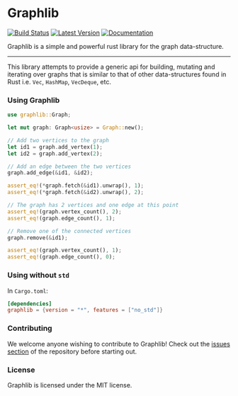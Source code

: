 # Graphlib 
[![Build Status]][travis] [![Latest Version]][crates.io] [![Documentation]][docs.rs]

Graphlib is a simple and powerful rust library for the graph data-structure. 

---

This library attempts to provide a generic api for building, mutating and iterating over graphs that is similar to that of other data-structures found in Rust i.e. `Vec`, `HashMap`, `VecDeque`, etc. 

### Using Graphlib
```rust
use graphlib::Graph;

let mut graph: Graph<usize> = Graph::new();

// Add two vertices to the graph
let id1 = graph.add_vertex(1);
let id2 = graph.add_vertex(2);

// Add an edge between the two vertices
graph.add_edge(&id1, &id2);

assert_eq!(*graph.fetch(&id1).unwrap(), 1);
assert_eq!(*graph.fetch(&id2).unwrap(), 2);

// The graph has 2 vertices and one edge at this point
assert_eq!(graph.vertex_count(), 2);
assert_eq!(graph.edge_count(), 1);

// Remove one of the connected vertices
graph.remove(&id1);

assert_eq!(graph.vertex_count(), 1);
assert_eq!(graph.edge_count(), 0);
```

### Using without `std`
In `Cargo.toml`:
```toml
[dependencies]
graphlib = {version = "*", features = ["no_std"]}
```

### Contributing
We welcome anyone wishing to contribute to Graphlib! Check out the [issues section][issues] of the repository before starting out.

### License

Graphlib is licensed under the MIT license.

[Build Status]: https://travis-ci.org/purpleprotocol/graphlib.svg?branch=master
[travis]: https://travis-ci.org/purpleprotocol/graphlib
[crates.io]: https://crates.io/crates/graphlib
[Latest Version]: https://img.shields.io/crates/v/graphlib.svg
[Documentation]: https://docs.rs/graphlib/badge.svg
[docs.rs]: https://docs.rs/graphlib
[issues]: https://github.com/purpleprotocol/graphlib/issues


